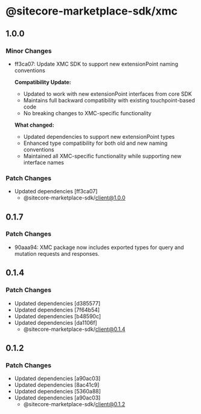 # @sitecore-marketplace-sdk/xmc

## 1.0.0

### Minor Changes

- ff3ca07: Update XMC SDK to support new extensionPoint naming conventions

  **Compatibility Update:**

  - Updated to work with new extensionPoint interfaces from core SDK
  - Maintains full backward compatibility with existing touchpoint-based code
  - No breaking changes to XMC-specific functionality

  **What changed:**

  - Updated dependencies to support new extensionPoint types
  - Enhanced type compatibility for both old and new naming conventions
  - Maintained all XMC-specific functionality while supporting new interface names

### Patch Changes

- Updated dependencies [ff3ca07]
  - @sitecore-marketplace-sdk/client@1.0.0

## 0.1.7

### Patch Changes

- 90aaa94: XMC package now includes exported types for query and mutation requests and responses.

## 0.1.4

### Patch Changes

- Updated dependencies [d385577]
- Updated dependencies [7f64b54]
- Updated dependencies [b48590c]
- Updated dependencies [da1106f]
  - @sitecore-marketplace-sdk/client@0.1.4

## 0.1.2

### Patch Changes

- Updated dependencies [a90ac03]
- Updated dependencies [8ac41c9]
- Updated dependencies [5360a88]
- Updated dependencies [a90ac03]
  - @sitecore-marketplace-sdk/client@0.1.2
